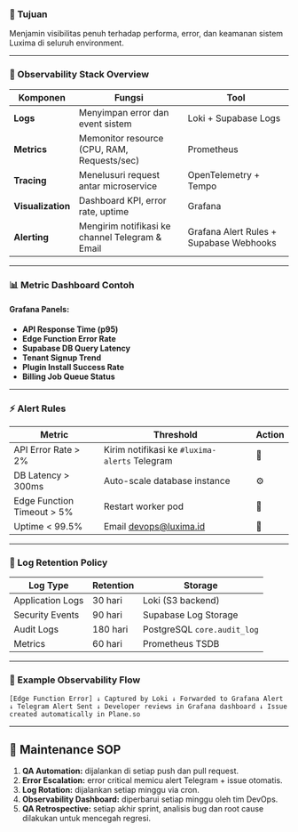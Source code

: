 ### 🎯 Tujuan

Menjamin visibilitas penuh terhadap performa, error, dan keamanan sistem Luxima di seluruh environment.

* * * * *

### 🧠 Observability Stack Overview

| Komponen | Fungsi | Tool |
| --- | --- | --- |
| **Logs** | Menyimpan error dan event sistem | Loki + Supabase Logs |
| **Metrics** | Memonitor resource (CPU, RAM, Requests/sec) | Prometheus |
| **Tracing** | Menelusuri request antar microservice | OpenTelemetry + Tempo |
| **Visualization** | Dashboard KPI, error rate, uptime | Grafana |
| **Alerting** | Mengirim notifikasi ke channel Telegram & Email | Grafana Alert Rules + Supabase Webhooks |

* * * * *

### 📊 Metric Dashboard Contoh

#### Grafana Panels:

-   **API Response Time (p95)**
-   **Edge Function Error Rate**
-   **Supabase DB Query Latency**
-   **Tenant Signup Trend**
-   **Plugin Install Success Rate**
-   **Billing Job Queue Status**

* * * * *

### ⚡ Alert Rules

| Metric | Threshold | Action |
| --- | --- | --- |
| API Error Rate > 2% | Kirim notifikasi ke `#luxima-alerts` Telegram | 🚨 |
| DB Latency > 300ms | Auto-scale database instance | ⚙️ |
| Edge Function Timeout > 5% | Restart worker pod | 🔁 |
| Uptime < 99.5% | Email devops@luxima.id | 📧 |

* * * * *

### 🔄 Log Retention Policy

| Log Type | Retention | Storage |
| --- | --- | --- |
| Application Logs | 30 hari | Loki (S3 backend) |
| Security Events | 90 hari | Supabase Log Storage |
| Audit Logs | 180 hari | PostgreSQL `core.audit_log` |
| Metrics | 60 hari | Prometheus TSDB |

* * * * *

### 🧩 Example Observability Flow

`[Edge Function Error]
   ↓
Captured by Loki
   ↓
Forwarded to Grafana Alert
   ↓
Telegram Alert Sent
   ↓
Developer reviews in Grafana dashboard
   ↓
Issue created automatically in Plane.so`

* * * * *

📘 Maintenance SOP
------------------

1.  **QA Automation:** dijalankan di setiap push dan pull request.
2.  **Error Escalation:** error critical memicu alert Telegram + issue otomatis.
3.  **Log Rotation:** dijalankan setiap minggu via cron.
4.  **Observability Dashboard:** diperbarui setiap minggu oleh tim DevOps.
5.  **QA Retrospective:** setiap akhir sprint, analisis bug dan root cause dilakukan untuk mencegah regresi.